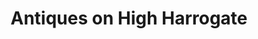 ---
title: "Antiques on High Harrogate"
url: /harrogate/antiques-on-high-harrogate/
shop: antiques
---